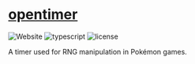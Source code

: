 # [opentimer](https://ainsleyrutterford.github.io/opentimer)

![Website](https://img.shields.io/website?label=Website&url=https%3A%2F%2Fainsleyrutterford.github.io%2Fopentimer)
![typescript](https://img.shields.io/github/languages/top/ainsleyrutterford/opentimer?label=TypeScript)
![license](https://img.shields.io/github/license/ainsleyrutterford/opentimer?label=License)

A timer used for RNG manipulation in Pokémon games.